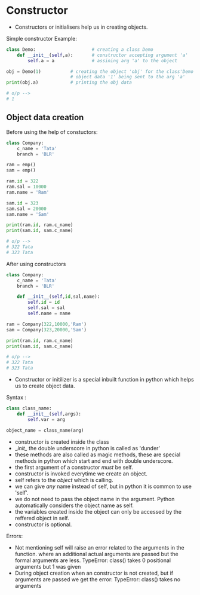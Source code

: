 # Constructor

* Constructors or initialisers help us in creating objects.

Simple constructor Example:

```python
class Demo:                     # creating a class Demo
    def __init__(self,a):       # constructor accepting argument 'a'
        self.a = a              # assining arg 'a' to the object

obj = Demo(1)           # creating the object 'obj' for the class'Demo'
                        # object data '1' being sent to the arg 'a'
print(obj.a)            # printing the obj data 

# o/p -->
# 1
```

## Object data creation

Before using the help of constuctors:

```python
class Company:
    c_name = 'Tata'
    branch = 'BLR'

ram = emp()
sam = emp()

ram.id = 322
ram.sal = 10000
ram.name = 'Ram'

sam.id = 323
sam.sal = 20000
sam.name = 'Sam'

print(ram.id, ram.c_name)
print(sam.id, sam.c_name)

# o/p -->
# 322 Tata
# 323 Tata
```

After using constructors

```python
class Company:
    c_name = 'Tata'
    branch = 'BLR'

    def __init__(self,id,sal,name):
        self.id = id
        self.sal = sal
        self.name = name

ram = Company(322,10000,'Ram')
sam = Company(323,20000,'Sam')

print(ram.id, ram.c_name)
print(sam.id, sam.c_name)

# o/p -->
# 322 Tata
# 323 Tata
```

* Constructor or initilizer is a special inbuilt function in python which helps us to create object data.

Syntax :

```python
class class_name:
    def __init__(self,args):
        self.var = arg

object_name = class_name(arg)
```

* constructor is created inside the class
* \__init\__ the double underscore in python is called as 'dunder'
* these methods are also called as magic methods, these are special methods in python which start and end with double underscore.
* the first argument of a constructor _must_ be self.
* constructor is invoked everytime we create an object.
* self refers to the _object_ which is calling.
* we can give _any_ name instead of self, but in python it is common to use 'self'.
* we do not need to pass the object name in the argument. Python automatically considers the object name as self.
* the variables created inside the object can only be accessed by the reffered object in self.
* constructor is optional.

Errors:

* Not mentioning self will raise an error related to the arguments in the function. where an additional actual arguments are passed but the formal arguments are less. TypeError: class\(\) takes 0 positional arguments but 1 was given
* During object creation when an constructor is not created, but if arguments are passed we get the error: TypeError: class\(\) takes no arguments

